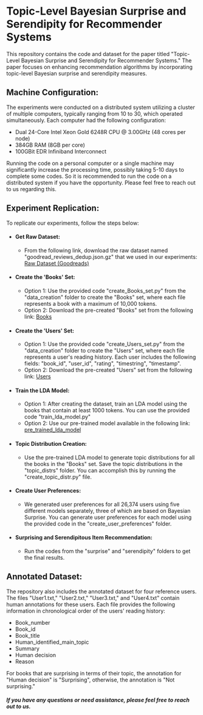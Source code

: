 # Topic-Level Bayesian Surprise and Serendipity for Recommender Systems
This repository contains the code and dataset for the paper titled "Topic-Level Bayesian Surprise and Serendipity for Recommender Systems." The paper focuses on enhancing recommendation algorithms by incorporating topic-level Bayesian surprise and serendipity measures.

## Machine Configuration:
The experiments were conducted on a distributed system utilizing a cluster of multiple computers, typically ranging from 10 to 30, which operated simultaneously. Each computer had the following configuration:
- Dual 24-Core Intel Xeon Gold 6248R CPU @ 3.00GHz (48 cores per node)
- 384GB RAM (8GB per core)
- 100GBit EDR Infiniband Interconnect

Running the code on a personal computer or a single machine may significantly increase the processing time, possibly taking 5-10 days to complete some codes. So it is recommended to run the code on a distributed system if you have the opportunity. Please feel free to reach out to us regarding this.

## Experiment Replication:
To replicate our experiments, follow the steps below:
- #### Get Raw Dataset:
  - From the following link, download the raw dataset named "goodread_reviews_dedup.json.gz" that we used in our experiments:  
  [Raw Dataset (Goodreads)](https://sites.google.com/eng.ucsd.edu/ucsdbookgraph/reviews)
- #### Create the 'Books' Set:
  - Option 1: Use the provided code "create_Books_set.py" from the "data_creation" folder to create the "Books" set, where each file represents a book with a maximum of 10,000 tokens.
  - Option 2: Download the pre-created "Books" set from the following link: [Books](https://drive.google.com/file/d/1ymtN75HkxWKiLuFjez5KCLAf3K1SEkoD/view?usp=sharing)
- #### Create the 'Users' Set:
  - Option 1: Use the provided code "create_Users_set.py" from the "data_creation" folder to create the "Users" set, where each file represents a user's reading history. Each user includes the following fields: "book_id", "user_id", "rating", "timestring", "timestamp".
  - Option 2: Download the pre-created "Users" set from the following link: [Users](https://drive.google.com/file/d/1SY6zSqbxEdtrUmgk42Cg6p9OEz-mFMrU/view?usp=sharing)
- #### Train the LDA Model:
  - Option 1: After creating the dataset, train an LDA model using the books that contain at least 1000 tokens. You can use the provided code "train_lda_model.py"  
  - Option 2: Use our pre-trained model available in the following link: [pre_trained_lda_model](https://drive.google.com/file/d/1DBztAei7S2Pd3p4902u30PMApRA4ngiT/view?usp=sharing)
- #### Topic Distribution Creation:
  - Use the pre-trained LDA model to generate topic distributions for all the books in the "Books" set. Save the topic distributions in the "topic_distrs" folder. You can accomplish this by running the "create_topic_distr.py" file.
- #### Create User Preferences:
  - We generated user preferences for all 26,374 users using five different models separately, three of which are based on Bayesian Surprise. You can generate user preferences for each model using the provided code in the "create_user_preferences" folder.
- #### Surprising and Serendipitous Item Recommendation:
  - Run the codes from the "surprise" and "serendipity" folders to get the final results.

## Annotated Dataset:
The repository also includes the annotated dataset for four reference users. The files "User1.txt," "User2.txt," "User3.txt," and "User4.txt" contain human annotations for these users. Each file provides the following information in chronological order of the users' reading history:
- Book_number
- Book_id
- Book_title
- Human_identified_main_topic
- Summary
- Human decision
- Reason  

For books that are surprising in terms of their topic, the annotation for "Human decision" is "Surprising", otherwise, the annotation is "Not surprising."


##### If you have any questions or need assistance, please feel free to reach out to us.
